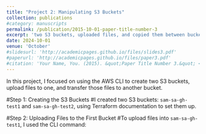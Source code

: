 ```yaml
---
title: "Project 2: Manipulating S3 Buckets"
collection: publications
#category: manuscripts
permalink: /publication/2015-10-01-paper-title-number-3
excerpt: 'two S3 buckets, uploaded files, and copied them between buckets using AWS CLI.'
date: 2024-10-01
venue: 'October'
#slidesurl: 'http://academicpages.github.io/files/slides3.pdf'
#paperurl: 'http://academicpages.github.io/files/paper3.pdf'
#citation: 'Your Name, You. (2015). &quot;Paper Title Number 3.&quot; <i>Journal 1</i>. 1(3).'
---
```


In this project, I focused on using the AWS CLI to create two S3 buckets, upload files to one, and transfer those files to another bucket.


#Step 1: Creating the S3 Buckets
#I created two S3 buckets: ```sam-sa-gh-test1``` and ```sam-sa-gh-test2```, using Terraform documentation to set them up.

#Step 2: Uploading Files to the First Bucket
#To upload files into ```sam-sa-gh-test1```, I used the CLI command:
